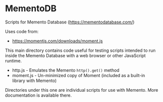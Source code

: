 # MementoDB
Scripts for Memento Database (https://mementodatabase.com/)

Uses code from:

* https://momentjs.com/downloads/moment.js

This main directory contains code useful for testing scripts intended to run
inside the Memento Database with a web browser or other JavaScript runtime.

* http.js - Emulates the Memento `http().get()` method
* moment.js - Un-minimized copy of Moment (included as a built-in library with Memento)

Directories under this one are individual scripts for use with Memento.  More documentation is available there.
